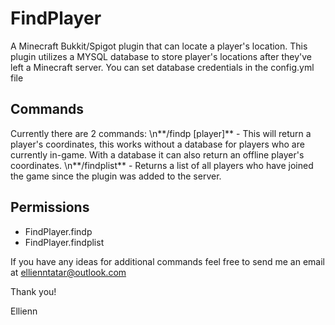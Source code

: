 # FindPlayer
 A Minecraft Bukkit/Spigot plugin that can locate a player's location. This plugin utilizes a MYSQL database to store
 player's locations after they've left a Minecraft server. You can set database credentials in the config.yml file
 
 ## Commands
 Currently there are 2 commands:
 \n**/findp \[player\]** - This will return a player's coordinates, this works without a database for players who are
 currently in-game. With a database it can also return an offline player's coordinates.
 \n**/findplist** - Returns a list of all players who have joined the game since the plugin was added to the server.
 
 ## Permissions
 - FindPlayer.findp
 - FindPlayer.findplist
 
 If you have any ideas for additional commands feel free to send me an email at ellienntatar@outlook.com
 
 Thank you!
 
 Ellienn

